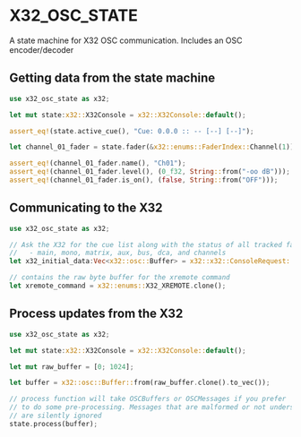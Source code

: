 # X32_OSC_STATE

A state machine for X32 OSC communication. Includes an OSC encoder/decoder

## Getting data from the state machine

```rust
use x32_osc_state as x32;

let mut state:x32::X32Console = x32::X32Console::default();

assert_eq!(state.active_cue(), "Cue: 0.0.0 :: -- [--] [--]");

let channel_01_fader = state.fader(&x32::enums::FaderIndex::Channel(1)).expect("Unknown Channel");

assert_eq!(channel_01_fader.name(), "Ch01");
assert_eq!(channel_01_fader.level(), (0_f32, String::from("-oo dB")));
assert_eq!(channel_01_fader.is_on(), (false, String::from("OFF")));
```

## Communicating to the X32

```rust
use x32_osc_state as x32;

// Ask the X32 for the cue list along with the status of all tracked faders:
//   - main, mono, matrix, aux, bus, dca, and channels
let x32_initial_data:Vec<x32::osc::Buffer> = x32::x32::ConsoleRequest::full_update();

// contains the raw byte buffer for the xremote command
let xremote_command = x32::enums::X32_XREMOTE.clone();
```

## Process updates from the X32

```rust
use x32_osc_state as x32;

let mut state:x32::X32Console = x32::X32Console::default();

let mut raw_buffer = [0; 1024];

let buffer = x32::osc::Buffer::from(raw_buffer.clone().to_vec());

// process function will take OSCBuffers or OSCMessages if you prefer
// to do some pre-processing. Messages that are malformed or not understood
// are silently ignored
state.process(buffer);
```
